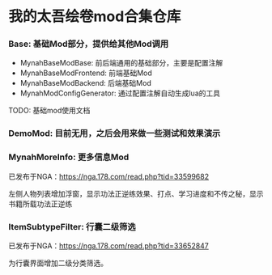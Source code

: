 ﻿# 我的太吾绘卷mod合集仓库

### Base: 基础Mod部分，提供给其他Mod调用

- MynahBaseModBase: 前后端通用的基础部分，主要是配置注解
- MynahBaseModFrontend: 前端基础Mod 
- MynahBaseModBackend: 后端基础Mod 
- MynahModConfigGenerator: 通过配置注解自动生成lua的工具 

TODO: 基础mod使用文档

### DemoMod: 目前无用，之后会用来做一些测试和效果演示

### MynahMoreInfo: 更多信息Mod

已发布于NGA：https://nga.178.com/read.php?tid=33599682

左侧人物列表增加浮窗，显示功法正逆练效果、打点、学习进度和不传之秘，显示书籍所载功法正逆练

### ItemSubtypeFilter: 行囊二级筛选

已发布于NGA：https://nga.178.com/read.php?tid=33652847

为行囊界面增加二级分类筛选。
